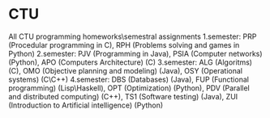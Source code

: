 # CTU
All CTU programming homeworks\semestral assignments
1.semester: PRP (Procedular programming in C), RPH (Problems solving and games in Python)
2.semester: PJV (Programming in Java), PSIA (Computer networks) (Python), APO (Computers Architecture) (C)
3.semester: ALG (Algoritms) (C), OMO (Objective planning and modeling) (Java), OSY (Operational systems) (C\C++)
4.semester: DBS (Databases) (Java), FUP (Functional programming) (Lisp\Haskell), OPT (Optimization) (Python), PDV (Parallel and distributed computing) (C++), TS1 (Software testing) (Java), ZUI (Introduction to Artificial intelligence) (Python)
